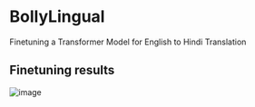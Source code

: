 # BollyLingual
 Finetuning a Transformer Model for English to Hindi Translation

## Finetuning results
![image](https://github.com/user-attachments/assets/7e51baa2-5960-40cd-b7b2-1a17fff4794b)
